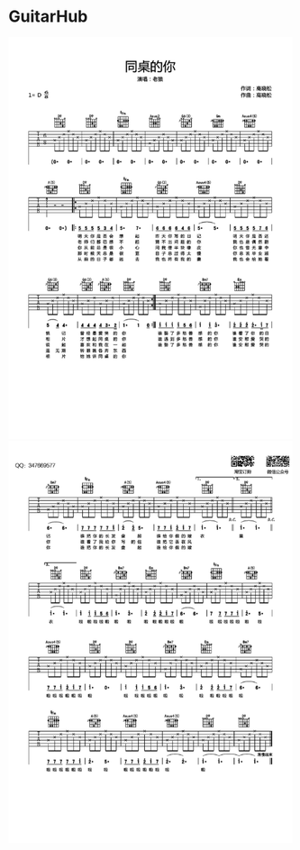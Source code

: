 # GuitarHub

![老狼_同桌的你吉他谱_D调高清版_0](./老狼_同桌的你吉他谱_D调高清版_0.jpg)
![老狼_同桌的你吉他谱_D调高清版_1](./老狼_同桌的你吉他谱_D调高清版_1.jpg)
